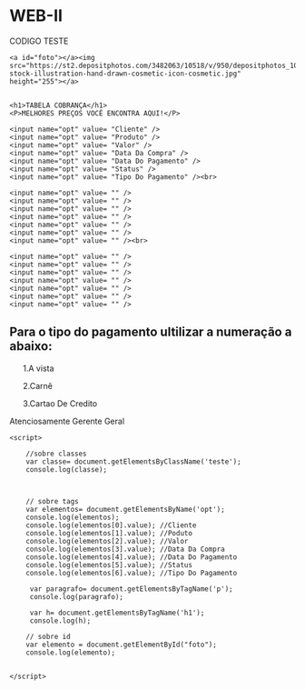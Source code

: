 # WEB-II
CODIGO TESTE
<html>

<head>

</head>
 <body>
     
    <a id="foto"></a><img src="https://st2.depositphotos.com/3482063/10518/v/950/depositphotos_105183202-stock-illustration-hand-drawn-cosmetic-icon-cosmetic.jpg" height="255"></a>
    
    
    <h1>TABELA COBRANÇA</h1>
    <P>MELHORES PREÇOS VOCÊ ENCONTRA AQUI!</P>

    <input name="opt" value= "Cliente" />
    <input name="opt" value= "Produto" />
    <input name="opt" value= "Valor" />
    <input name="opt" value= "Data Da Compra" />
    <input name="opt" value= "Data Do Pagamento" />
    <input name="opt" value= "Status" />
    <input name="opt" value= "Tipo Do Pagamento" /><br>

    <input name="opt" value= "" />
    <input name="opt" value= "" />
    <input name="opt" value= "" />
    <input name="opt" value= "" />
    <input name="opt" value= "" />
    <input name="opt" value= "" />
    <input name="opt" value= "" /><br>

    <input name="opt" value= "" />
    <input name="opt" value= "" />
    <input name="opt" value= "" />
    <input name="opt" value= "" />
    <input name="opt" value= "" />
    <input name="opt" value= "" />
    <input name="opt" value= "" />

   <div class= "tipo">
       <h2>Para o tipo do pagamento ultilizar a numeração a abaixo:</h2>
       <ol>1.A vista</ol>
       <ol>2.Carnê</ol>
       <ol>3.Cartao De Credito</ol>
   </div>

   <p></p>Atenciosamente Gerente Geral</p>
     
    <script>

        //sobre classes 
        var classe= document.getElementsByClassName('teste');
        console.log(classe);

        

        // sobre tags
        var elementos= document.getElementsByName('opt');
        console.log(elementos);
        console.log(elementos[0].value); //Cliente
        console.log(elementos[1].value); //Poduto
        console.log(elementos[2].value); //Valor
        console.log(elementos[3].value); //Data Da Compra
        console.log(elementos[4].value); //Data Do Pagamento
        console.log(elementos[5].value); //Status
        console.log(elementos[6].value); //Tipo Do Pagamento

         var paragrafo= document.getElementsByTagName('p');
         console.log(paragrafo);

         var h= document.getElementsByTagName('h1');
         console.log(h);

        // sobre id
        var elemento = document.getElementById("foto");
        console.log(elemento);

    
    </script>
 </body>

</html>
